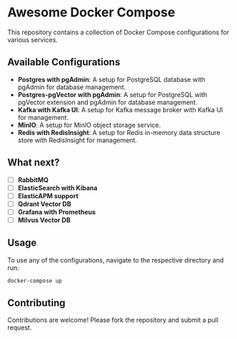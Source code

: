 # Awesome Docker Compose

This repository contains a collection of Docker Compose configurations for various services.

## Available Configurations

- **Postgres with pgAdmin**: A setup for PostgreSQL database with pgAdmin for database management.
- **Postgres-pgVector with pgAdmin**: A setup for PostgreSQL with pgVector extension and pgAdmin for database management.
- **Kafka with Kafka UI**: A setup for Kafka message broker with Kafka UI for management.
- **MinIO**: A setup for MinIO object storage service.
- **Redis with RedisInsight**: A setup for Redis in-memory data structure store with RedisInsight for management.

## What next?

- [ ] **RabbitMQ**
- [ ] **ElasticSearch with Kibana**
- [ ] **ElasticAPM support**
- [ ] **Qdrant Vector DB**
- [ ] **Grafana with Prometheus**
- [ ] **Milvus Vector DB**

## Usage

To use any of the configurations, navigate to the respective directory and run:

```sh
docker-compose up
```

## Contributing

Contributions are welcome! Please fork the repository and submit a pull request.
